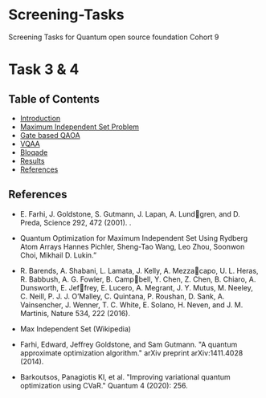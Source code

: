 # Screening-Tasks
Screening Tasks for Quantum open source foundation Cohort 9
# Task 3 & 4

## Table of Contents
- [Introduction](#introduction)
- [Maximum Independent Set Problem](#Maximum-Independent-Set-Problem)
-  [Gate based QAOA](#Gate-based-QAOA)
  - [VQAA](#VQAA)
  - [Bloqade](#Bloqade)
- [Results](#results)
- [References](#references)



## References

- E. Farhi, J. Goldstone, S. Gutmann, J. Lapan, A. Lundgren, and D. Preda, Science 292, 472 (2001).
.

- Quantum Optimization for Maximum Independent Set Using Rydberg Atom Arrays
Hannes Pichler, Sheng-Tao Wang, Leo Zhou, Soonwon Choi, Mikhail D. Lukin.”
- R. Barends, A. Shabani, L. Lamata, J. Kelly, A. Mezzacapo, U. L. Heras, R. Babbush, A. G. Fowler, B. Campbell, Y. Chen, Z. Chen, B. Chiaro, A. Dunsworth, E. Jeffrey, E. Lucero, A. Megrant, J. Y. Mutus, M. Neeley,
C. Neill, P. J. J. O’Malley, C. Quintana, P. Roushan,
D. Sank, A. Vainsencher, J. Wenner, T. C. White,
E. Solano, H. Neven, and J. M. Martinis, Nature 534,
222 (2016).
-  Max Independent Set (Wikipedia)

- Farhi, Edward, Jeffrey Goldstone, and Sam Gutmann. "A quantum approximate optimization algorithm." arXiv preprint arXiv:1411.4028 (2014).

- Barkoutsos, Panagiotis Kl, et al. "Improving variational quantum optimization using CVaR." Quantum 4 (2020): 256.
